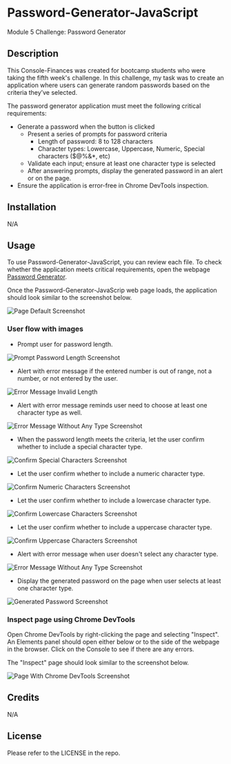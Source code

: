 # Password-Generator-JavaScript
Module 5 Challenge: Password Generator

## Description 

This Console-Finances was created for bootcamp students who were taking the fifth week's challenge. In this challenge, my task was to create an application where users can generate random passwords based on the criteria they’ve selected.

The password generator application must meet the following critical requirements:
* Generate a password when the button is clicked
  * Present a series of prompts for password criteria
    * Length of password: 8 to 128 characters
    * Character types: Lowercase, Uppercase, Numeric, Special characters ($@%&*, etc)
  * Validate each input; ensure at least one character type is selected
  * After answering prompts, display the generated password in an alert or on the page.
* Ensure the application is error-free in Chrome DevTools inspection.

## Installation

N/A

## Usage 

To use Password-Generator-JavaScript,  you can review each file. 
To check whether the application meets critical requirements, open the webpage [Password Generator](https://qingh2o.github.io/Password-Generator-JavaScript/). 

Once the Password-Generator-JavaScrip web page loads, the application should look similar to the screenshot below.

![Page Default Screenshot](./screenshots/default-screen.png)

### User flow with images

* Prompt user for password length.

![Prompt Password Length Screenshot](./screenshots/prompt_password_length.png)

* Alert with error message if the entered number is out of range, not a number, or not entered by the user.

![Error Message Invalid Length](./screenshots/error_invalid_length.png)

* Alert with error message reminds user need to choose at least one character type as well.

![Error Message Without Any Type Screenshot](./screenshots/error_select_no_type.png)

* When the password length meets the criteria, let the user confirm whether to include a special character type.

![Confirm Special Characters Screenshot](./screenshots/confirm_special_characters.png)

* Let the user confirm whether to include a numeric character type.

![Confirm Numeric Characters Screenshot](./screenshots/confirm_numeric_characters.png)

* Let the user confirm whether to include a lowercase character type.

![Confirm Lowercase Characters Screenshot](./screenshots/confirm_lowercase_characters.png)

* Let the user confirm whether to include a uppercase character type.

![Confirm Uppercase Characters Screenshot](./screenshots/confirm_uppercase_characters.png)

* Alert with error message when user doesn't select any character type.

![Error Message Without Any Type Screenshot](./screenshots/error_select_no_type.png)

* Display the generated password on the page when user selects at least one character type.

![Generated Password Screenshot](./screenshots/generated_password.png)

### Inspect page using Chrome DevTools

Open Chrome DevTools by right-clicking the page and selecting "Inspect". An Elements panel should open either below or to the side of the webpage in the browser. Click on the Console to see if there are any errors.

The "Inspect" page should look similar to the screenshot below.

![Page With Chrome DevTools Screenshot](./screenshots/inspect_page_dev.png)

## Credits

N/A

## License

Please refer to the LICENSE in the repo.
